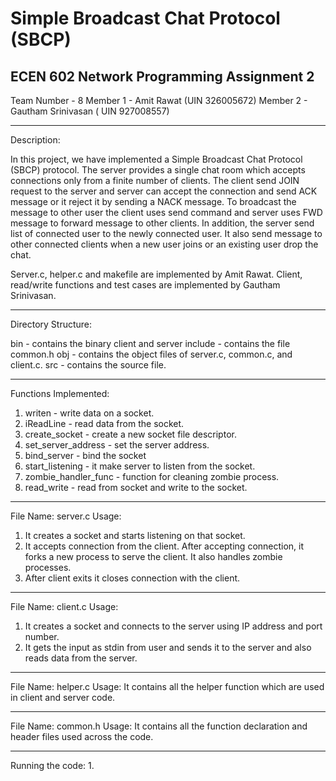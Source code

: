 
# Simple Broadcast Chat Protocol (SBCP)


ECEN 602 Network Programming Assignment 2
-------------------------------------------------------------------------------------------------------------------------

Team Number - 8
Member 1 - Amit Rawat (UIN 326005672)
Member 2 - Gautham Srinivasan ( UIN 927008557)

------------------------------------------------------------------------------------------------------------------------
Description:

In this project, we have implemented a Simple Broadcast Chat Protocol (SBCP) protocol. The server provides a single chat room which accepts connections only from a finite number of clients. The client send JOIN request to the server and server can accept the connection and send ACK message or it reject it by sending a NACK message. To broadcast the message to other user the client uses send command and server uses FWD message to forward message to other clients. In addition, the server send list of connected user to the newly connected user. It also send message to other connected clients when a new user joins or an existing user drop the chat.

Server.c, helper.c and makefile are implemented by Amit Rawat.
Client, read/write functions and test cases are implemented by Gautham Srinivasan.

--------------------------------------------------------------------------------------------------------------------------
Directory Structure:

bin - contains the binary client and server
include - contains the file common.h
obj - contains the object files of server.c, common.c, and client.c.
src - contains the source file.

--------------------------------------------------------------------------------------------------------------------------
Functions Implemented:
1) writen - write data on a socket.
2) iReadLine - read data from the socket.
3) create_socket - create a new socket file descriptor.
4) set_server_address - set the server address.
5) bind_server - bind the socket
6) start_listening - it make server to listen from the socket.
7) zombie_handler_func - function for cleaning zombie process.
8) read_write - read from socket and write to the socket.

--------------------------------------------------------------------------------------------------------------------------
File Name: server.c
Usage:
1) It creates a socket and starts listening on that socket.
2) It accepts connection from the client. After accepting connection, it forks a new process to serve the client. It also handles zombie processes.
3) After client exits it closes connection with the client.
---------------------------------------------------------------------------------------------------------------------------
File Name: client.c
Usage:
1) It creates a socket and connects to the server using IP address and port number.
2) It gets the input as stdin from user and sends it to the server and also reads data from the server.


---------------------------------------------------------------------------------------------------------------------------
File Name: helper.c
Usage:
It contains all the helper function which are used in client and server code.

---------------------------------------------------------------------------------------------------------------------------
File Name: common.h
Usage:
It contains all the function declaration and header files used across the code.

--------------------------------------------------------------------------------------------------------------------------
Running the code:
1. 


